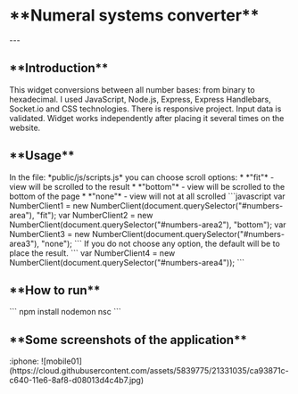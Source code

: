 <h1>**Numeral systems converter**</h1>
---

<h2>**Introduction**</h2>
This widget conversions between all number bases: from binary to hexadecimal. I used JavaScript, Node.js, Express, Express Handlebars, Socket.io and CSS technologies. There is responsive project. Input data is validated. Widget works independently after placing it several times on the website. 

<h2>**Usage**</h2>
In the file: *public/js/scripts.js* you can choose scroll options:
* *"fit"* - view will be scrolled to the result
* *"bottom"* - view will be scrolled to the bottom of the page
* *"none"* -  view will not at all scrolled
```javascript
var NumberClient1 = new NumberClient(document.querySelector("#numbers-area"), "fit");
var NumberClient2 = new NumberClient(document.querySelector("#numbers-area2"), "bottom"); 
var NumberClient3 = new NumberClient(document.querySelector("#numbers-area3"), "none"); 
```
If you do not choose any option, the default will be to place the result.
```
var NumberClient4 = new NumberClient(document.querySelector("#numbers-area4"));
```

<h2>**How to run**</h2>
```
npm install
nodemon nsc
```

<h2>**Some screenshots of the application**</h2>
:iphone:
![mobile01](https://cloud.githubusercontent.com/assets/5839775/21331035/ca93871c-c640-11e6-8af8-d08013d4c4b7.jpg)

